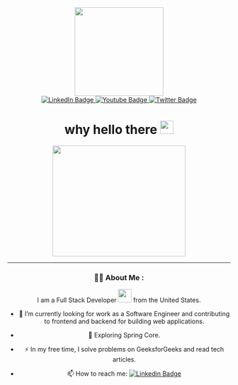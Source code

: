 <!--Swipe Up Sticker-->
<div id="header" align="center">
  <img src="https://media.giphy.com/media/v1.Y2lkPTc5MGI3NjExZ2Rlb21tZmdudHNzYmFyY2ZycThscXJ6bjNxZThqNjBxaDJyOTVkMyZlcD12MV9pbnRlcm5hbF9naWZfYnlfaWQmY3Q9Zw/fwbZnTftCXVocKzfxR/giphy.gif"           width="200" height="200" frameBorder="0">
</div>

<!--LinkedIn Badge Link-->
<div id="social-badges" align="center">
  <a href="https://www.linkedin.com/in/jcurtisdeveloper">
    <img src="https://img.shields.io/badge/LinkedIn-blue?style=for-the-badge&logo=linkedin&logoColor=white" 
         alt="LinkedIn Badge"/>
  </a>
  <!--HackerRank Badge Link-->
  <a href="https://www.hackerrank.com/profile/craftycurtis05">
    <img src="https://img.shields.io/badge/HackerRank-green?style=for-the-badge&logo=hackerrank&logoColor=white" 
         alt="Youtube Badge"/>
  </a>
  <!--CodeWars Badge Link-->
  <a href="https://www.codewars.com/users/CraftyCurtis05">
    <img src="https://img.shields.io/badge/CodeWars-red?style=for-the-badge&logo=codewars&logoColor=white" 
         alt="Twitter Badge"/>
  </a>  
</div>

<!--Profile View Counter-->
<div id="counter" align="center">
  <img src="https://komarev.com/ghpvc/?username=your-github-craftycurtis05&style=flat-square&color=blueviolet" alt=""/>
</div>  

<!--Welcome Header-->
<div id="greeting" align="center">
  <h1>
    why hello there
    <img src="https://media.giphy.com/media/hvRJCLFzcasrR4ia7z/giphy.gif" width="30px"/>
  </h1>
</div>  

<!--About Me GIF-->
<div id="about-gif" align="center">
  <!--Sloth Sticker-->
  <img src="https://media.giphy.com/media/v1.Y2lkPTc5MGI3NjExdzUwN2ZrYzlvZ25sbnhtb2poZHV6dHZoZTZuMndveGJiOG93eXhoYSZlcD12MV9pbnRlcm5hbF9naWZfYnlfaWQmY3Q9cw/KESQSCbtsnzq/giphy.gif" 
      width="300" height="250" frameBorder="0"/>
</div>

  ---

<div id="about-me" align="center">

### :woman_technologist: About Me :

I am a Full Stack Developer <img src="https://media.giphy.com/media/WUlplcMpOCEmTGBtBW/giphy.gif" width="30"> from the United States.

- :telescope: I’m currently looking for work as a Software Engineer and contributing to frontend and backend for building web applications.

- :seedling: Exploring Spring Core.

- :zap: In my free time, I solve problems on GeeksforGeeks and read tech articles.

- :mailbox: How to reach me: [![Linkedin Badge](https://img.shields.io/badge/-kakbar-blue?style=flat&logo=Linkedin&logoColor=white)](your-linkedin-url)
